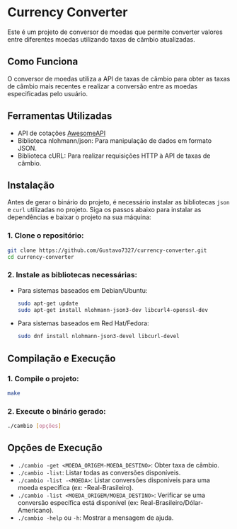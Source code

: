 # Currency Converter

Este é um projeto de conversor de moedas que permite converter valores entre diferentes moedas utilizando taxas de câmbio atualizadas.

## Como Funciona

O conversor de moedas utiliza a API de taxas de câmbio para obter as taxas de câmbio mais recentes e realizar a conversão entre as moedas especificadas pelo usuário.

## Ferramentas Utilizadas

- API de cotações <a href="https://docs.awesomeapi.com.br/api-de-moedas">AwesomeAPI</a>
- Biblioteca nlohmann/json: Para manipulação de dados em formato JSON.
- Biblioteca cURL: Para realizar requisições HTTP à API de taxas de câmbio.

## Instalação

Antes de gerar o binário do projeto, é necessário instalar as bibliotecas `json` e `curl` utilizadas no projeto. Siga os passos abaixo para instalar as dependências e baixar o projeto na sua máquina:

### 1. Clone o repositório:
```sh
git clone https://github.com/Gustavo7327/currency-converter.git
cd currency-converter
```

### 2. Instale as bibliotecas necessárias:
- Para sistemas baseados em Debian/Ubuntu:
    ```sh
    sudo apt-get update
    sudo apt-get install nlohmann-json3-dev libcurl4-openssl-dev
    ```
- Para sistemas baseados em Red Hat/Fedora:
    ```sh
    sudo dnf install nlohmann-json3-devel libcurl-devel
    ```

## Compilação e Execução

### 1. Compile o projeto:
```sh
make
```

### 2. Execute o binário gerado:
```sh
./cambio [opções]
```

## Opções de Execução

- `./cambio -get <MOEDA_ORIGEM-MOEDA_DESTINO>`: Obter taxa de câmbio.
- `./cambio -list`: Listar todas as conversões disponíveis.
- `./cambio -list -<MOEDA>`: Listar conversões disponíveis para uma moeda específica (ex: -Real-Brasileiro).
- `./cambio -list <MOEDA_ORIGEM/MOEDA_DESTINO>`: Verificar se uma conversão específica está disponível (ex: Real-Brasileiro/Dólar-Americano).
- `./cambio -help` ou `-h`: Mostrar a mensagem de ajuda.